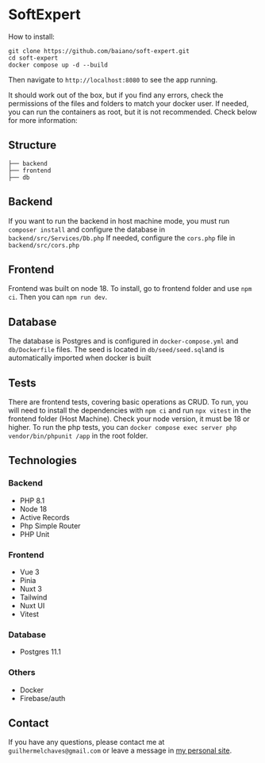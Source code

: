 # SoftExpert

How to install:

```
git clone https://github.com/baiano/soft-expert.git
cd soft-expert
docker compose up -d --build
```

Then navigate to `http://localhost:8080` to see the app running.

It should work out of the box, but if you find any errors, check the permissions of the files and folders to match your docker user. If needed, you can run the containers as root, but it is not recommended. Check below for more information:

## Structure
    
```
├── backend
├── frontend
├── db
```

## Backend

If you want to run the backend in host machine mode, you must run `composer install` and configure the database in `backend/src/Services/Db.php`
If needed, configure the `cors.php` file in `backend/src/cors.php`

## Frontend
Frontend was built on node 18.
To install, go to frontend folder and use `npm ci`. Then you can `npm run dev`.

## Database
The database is Postgres and is configured in `docker-compose.yml` and `db/Dockerfile` files.
The seed is located in `db/seed/seed.sql`and is automatically imported when docker is built

## Tests
There are frontend tests, covering basic operations as CRUD. To run, you will need to install the dependencies with `npm ci` and run `npx vitest` in the frontend folder (Host Machine). Check your node version, it must be 18 or higher.
To run the php tests, you can `docker compose exec server php vendor/bin/phpunit /app` in the root folder.

## Technologies
### Backend
- PHP 8.1
- Node 18
- Active Records
- Php Simple Router
- PHP Unit
### Frontend
- Vue 3
- Pinia
- Nuxt 3
- Tailwind
- Nuxt UI
- Vitest
### Database
- Postgres 11.1
### Others
- Docker
- Firebase/auth

## Contact
If you have any questions, please contact me at `guilhermelchaves@gmail.com` or leave a message in [my personal site](https://limachaves.com).


